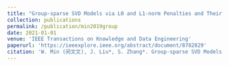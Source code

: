 ```yaml
---
title: "Group-sparse SVD Models via L0 and L1-norm Penalties and Their Applications in Biological Data"
collection: publications
permalink: /publication/min2019group
date: 2021-01-01
venue: 'IEEE Transactions on Knowledge and Data Engineering'
paperurl: 'https://ieeexplore.ieee.org/abstract/document/8782829'
citation: 'W. Min (闵文文), J. Liu*, S. Zhang*. Group-sparse SVD Models via L0 and L1-norm Penalties and Their Applications in Biological Data. IEEE Transactions on Knowledge and Data Engineering, 33(2): 536-550, 2021(中国计算机学会推荐A刊)'
---
```


